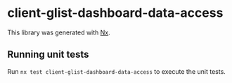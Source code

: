 # client-glist-dashboard-data-access

This library was generated with [Nx](https://nx.dev).

## Running unit tests

Run `nx test client-glist-dashboard-data-access` to execute the unit tests.

